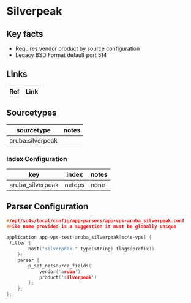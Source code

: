 # Silverpeak

## Key facts

* Requires vendor product by source configuration
* Legacy BSD Format default port 514

## Links

| Ref            | Link                                                                                                    |
|----------------|---------------------------------------------------------------------------------------------------------|

## Sourcetypes

| sourcetype       | notes |
|------------------|-------|
| aruba:silverpeak |       |    


### Index Configuration

| key                                      | index  | notes          |
|------------------------------------------|--------|----------------|
| aruba_silverpeak                         | netops | none           |


## Parser Configuration

```c
#/opt/sc4s/local/config/app-parsers/app-vps-aruba_silverpeak.conf
#File name provided is a suggestion it must be globally unique

application app-vps-test-aruba_silverpeak[sc4s-vps] {
 filter {
        host("silverpeak-" type(string) flags(prefix))
    };
    parser {
        p_set_netsource_fields(
            vendor('aruba')
            product('silverpeak')
        );
    };
};
```
